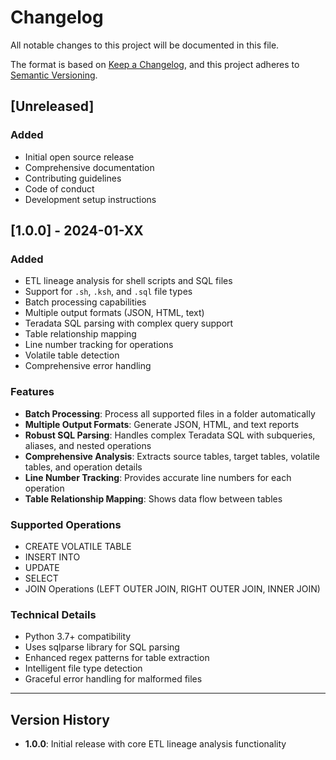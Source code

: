 # Changelog

All notable changes to this project will be documented in this file.

The format is based on [Keep a Changelog](https://keepachangelog.com/en/1.0.0/),
and this project adheres to [Semantic Versioning](https://semver.org/spec/v2.0.0.html).

## [Unreleased]

### Added
- Initial open source release
- Comprehensive documentation
- Contributing guidelines
- Code of conduct
- Development setup instructions

## [1.0.0] - 2024-01-XX

### Added
- ETL lineage analysis for shell scripts and SQL files
- Support for `.sh`, `.ksh`, and `.sql` file types
- Batch processing capabilities
- Multiple output formats (JSON, HTML, text)
- Teradata SQL parsing with complex query support
- Table relationship mapping
- Line number tracking for operations
- Volatile table detection
- Comprehensive error handling

### Features
- **Batch Processing**: Process all supported files in a folder automatically
- **Multiple Output Formats**: Generate JSON, HTML, and text reports
- **Robust SQL Parsing**: Handles complex Teradata SQL with subqueries, aliases, and nested operations
- **Comprehensive Analysis**: Extracts source tables, target tables, volatile tables, and operation details
- **Line Number Tracking**: Provides accurate line numbers for each operation
- **Table Relationship Mapping**: Shows data flow between tables

### Supported Operations
- CREATE VOLATILE TABLE
- INSERT INTO
- UPDATE
- SELECT
- JOIN Operations (LEFT OUTER JOIN, RIGHT OUTER JOIN, INNER JOIN)

### Technical Details
- Python 3.7+ compatibility
- Uses sqlparse library for SQL parsing
- Enhanced regex patterns for table extraction
- Intelligent file type detection
- Graceful error handling for malformed files

---

## Version History

- **1.0.0**: Initial release with core ETL lineage analysis functionality 